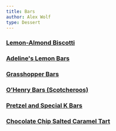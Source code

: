 ```yaml
---
title: Bars
author: Alex Wolf
type: Dessert
---
```


### [Lemon-Almond Biscotti](./lemon_almond_biscotti.html)
### [Adeline's Lemon Bars](./adelines_lemon_bars.html)
### [Grasshopper Bars](./grasshopper_bars.html)
### [O’Henry Bars (Scotcheroos)](./scotcheroos.html)
### [Pretzel and Special K Bars](./pretzel_and_special_k_bars.html)
### [Chocolate Chip Salted Caramel Tart](./chocolate_chip_salted_caramel_tart.html)
